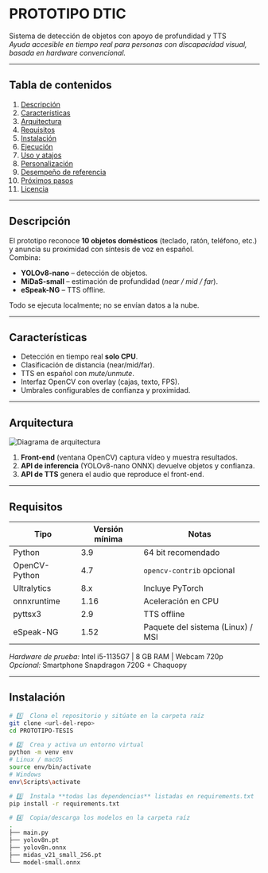 # PROTOTIPO DTIC  
Sistema de detección de objetos con apoyo de profundidad y TTS  
*Ayuda accesible en tiempo real para personas con discapacidad visual, basada en hardware convencional.*

---

## Tabla de contenidos
1. [Descripción](#descripción)  
2. [Características](#características)  
3. [Arquitectura](#arquitectura)  
4. [Requisitos](#requisitos)  
5. [Instalación](#instalación)  
6. [Ejecución](#ejecución)  
7. [Uso y atajos](#uso-y-atajos)  
8. [Personalización](#personalización)  
9. [Desempeño de referencia](#desempeño-de-referencia)  
10. [Próximos pasos](#próximos-pasos)  
11. [Licencia](#licencia)  

---

## Descripción
El prototipo reconoce **10 objetos domésticos** (teclado, ratón, teléfono, etc.) y anuncia su proximidad con síntesis de voz en español.  
Combina:

* **YOLOv8-nano** – detección de objetos.  
* **MiDaS-small** – estimación de profundidad (_near / mid / far_).  
* **eSpeak-NG** – TTS offline.  

Todo se ejecuta localmente; no se envían datos a la nube.

---

## Características
- Detección en tiempo real **solo CPU**.  
- Clasificación de distancia (near/mid/far).  
- TTS en español con _mute/unmute_.  
- Interfaz OpenCV con overlay (cajas, texto, FPS).  
- Umbrales configurables de confianza y proximidad.  

---

## Arquitectura
![Diagrama de arquitectura](docs/arquitectura.png)

1. **Front-end** (ventana OpenCV) captura vídeo y muestra resultados.  
2. **API de inferencia** (YOLOv8-nano ONNX) devuelve objetos y confianza.  
3. **API de TTS** genera el audio que reproduce el front-end.  

---

## Requisitos

| Tipo            | Versión mínima | Notas                              |
| --------------- | ------------- | ---------------------------------- |
| Python          | 3.9           | 64 bit recomendado                 |
| OpenCV-Python   | 4.7           | `opencv-contrib` opcional          |
| Ultralytics     | 8.x           | Incluye PyTorch                    |
| onnxruntime     | 1.16          | Aceleración en CPU                 |
| pyttsx3         | 2.9           | TTS offline                        |
| eSpeak-NG       | 1.52          | Paquete del sistema (Linux) / MSI  |

*Hardware de prueba:* Intel i5-1135G7 | 8 GB RAM | Webcam 720p  
*Opcional:* Smartphone Snapdragon 720G + Chaquopy

---

## Instalación
```bash
# 1️⃣  Clona el repositorio y sitúate en la carpeta raíz
git clone <url-del-repo>
cd PROTOTIPO-TESIS

# 2️⃣  Crea y activa un entorno virtual
python -m venv env
# Linux / macOS
source env/bin/activate
# Windows
env\Scripts\activate

# 3️⃣  Instala **todas las dependencias** listadas en requirements.txt
pip install -r requirements.txt

# 4️⃣  Copia/descarga los modelos en la carpeta raíz
.
├── main.py
├── yolov8n.pt
├── yolov8n.onnx
├── midas_v21_small_256.pt
└── model-small.onnx


